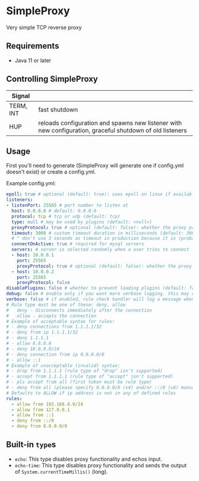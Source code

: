 # SimpleProxy
Very simple TCP reverse proxy

## Requirements
- Java 11 or later

## Controlling SimpleProxy

| Signal    |                                                                                                          |
|-----------|----------------------------------------------------------------------------------------------------------|
| TERM, INT | fast shutdown                                                                                            |
| HUP       | reloads configuration and spawns new listener with new configuration, graceful shutdown of old listeners |

## Usage

First you'll need to generate (SimpleProxy will generate one if config.yml doesn't exist) or create a config.yml.

Example config.yml:
```yaml
epoll: true # optional (default: true): uses epoll on linux if available; no effect on Windows
listeners:
- listenPort: 25565 # port number to listen at
  host: 0.0.0.0 # default: 0.0.0.0
  protocol: tcp # tcp or udp (default: tcp)
  type: null # may be used by plugins (default: <null>)
  proxyProtocol: true # optional (default: false): whether the proxy protocol should be enabled for this listener
  timeout: 3000 # custom timeout duration in milliseconds (default: 30000 = 30 seconds)
  # ^ don't use 3 seconds as timeout in production because it is (probably) too short
  connectOnActive: true # required for mysql servers
  servers: # server is selected randomly when a user tries to connect
  - host: 10.0.0.1
    port: 25565
    proxyProtocol: true # optional (default: false): whether the proxy protocol should be enabled for this server
  - host: 10.0.0.2
    port: 25565
    proxyProtocol: false
disablePlugins: false # whether to prevent loading plugins (default: false)
debug: false # enable only if you want more verbose logging. this may or may not affect performance (default: false)
verbose: false # if enabled, rule check handler will log a message when denying connection (default: true)
# Rule type must be one of these: deny, allow
#   deny - disconnects immediately after the connection
#   allow - accepts the connection
# Example of acceptable syntax for rules:
# - deny connections from 1.1.1.1/32
# - deny from ip 1.1.1.1/32
# - deny 1.1.1.1
# - allow 8.8.8.8
# - deny 10.0.0.0/24
# - deny connection from ip 0.0.0.0/0
# - allow ::1
# Example of unacceptable (invalid) syntax:
# - drop from 1.1.1.1 (rule type of "drop" isn't supported)
# - accept from 1.1.1.1 (rule type of "accept" isn't supported)
# - pls accept from all (first token must be rule type)
# - deny from all (please specify 0.0.0.0/0 (v4) and/or ::/0 (v6) manually)
# Defaults to ALLOW if ip address is not in any of defined rules
rules:
  - allow from 192.168.0.0/24
  - allow from 127.0.0.1
  - allow from ::1
  - deny from ::/0
  - deny from 0.0.0.0/0
```

## Built-in `type`s

- `echo`: This type disables proxy functionality and echos input.
- `echo-time`: This type disables proxy functionality and sends the output of `System.currentTimeMillis()` (long).
